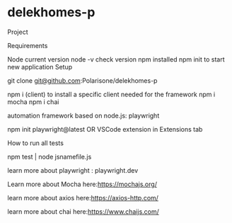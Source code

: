# delekhomes-p
Project 

Requirements

Node current version  node -v check version npm installed npm init to start new application Setup

git clone git@github.com:Polarisone/delekhomes-p

npm i (client) to install a specific client needed for the framework npm i mocha npm i chai

automation framework based on node.js: playwright

npm init playwright@latest OR VSCode extension in Extensions tab

How to run all tests

npm test | node jsnamefile.js

learn more about playwright : playwright.dev

Learn more about Mocha here:https://mochajs.org/

learn more about axios here:https://axios-http.com/

learn more about chai here:https://www.chaijs.com/
